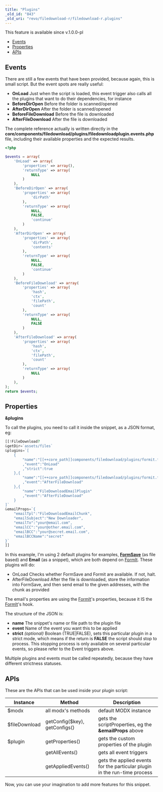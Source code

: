 ```yaml
---
title: "Plugins"
_old_id: "843"
_old_uri: "revo/filedownload-r/filedownload-r.plugins"
---
```


This feature is available since v.1.0.0-pl

- [Events](#FileDownloadR.Plugins-Events)
- [Properties](#FileDownloadR.Plugins-Properties)
- [APIs](#FileDownloadR.Plugins-APIs)



## Events

There are still a few events that have been provided, because again, this is small script. 
But the event spots are really useful:

- **OnLoad**
  Just when the script is loaded, this event trigger also calls all the plugins that want to do their dependencies, for instance
- **BeforeDirOpen**
  Before the folder is scanned/opened
- **AfterDirOpen**
  After the folder is scanned/opened
- **BeforeFileDownload**
  Before the file is downloaded
- **AfterFileDownload**
  After the file is downloaded

The complete reference actually is written directly in the **core/components/filedownload/plugins/filedownloadplugin.events.php** file, including their available properties and the expected results.

``` php 
<?php

$events = array(
    'OnLoad' => array(
        'properties' => array(),
        'returnType' => array(
            NULL
        )
    ),
    'BeforeDirOpen' => array(
        'properties' => array(
            'dirPath'
        ),
        'returnType' => array(
            NULL,
            FALSE,
            'continue'
        )
    ),
    'AfterDirOpen' => array(
        'properties' => array(
            'dirPath',
            'contents'
        ),
        'returnType' => array(
            NULL,
            FALSE,
            'continue'
        )
    ),
    'BeforeFileDownload' => array(
        'properties' => array(
            'hash',
            'ctx',
            'filePath',
            'count'
        ),
        'returnType' => array(
            NULL,
            FALSE
        )
    ),
    'AfterFileDownload' => array(
        'properties' => array(
            'hash',
            'ctx',
            'filePath',
            'count'
        ),
        'returnType' => array(
            NULL
        )
    ),
);
return $events;
```

## Properties

**&plugins**

To call the plugins, you need to call it inside the snippet, as a JSON format, eg:

``` php 
[[!FileDownload?
&getDir=`assets/files`
&plugins=`[
    {
        "name":"[[++core_path]]components/filedownload/plugins/formit.formsave.plugin.php"
        ,"event":"OnLoad"
        ,"strict":true
    },{
        "name":"[[++core_path]]components/filedownload/plugins/formit.formsave.plugin.php"
        ,"event":"AfterFileDownload"
    },{
        "name":"FileDownloadEmailPlugin"
        ,"event":"AfterFileDownload"
    }
]`
&emailProps=`{
    "emailTpl":"FileDownloadEmailChunk",
    "emailSubject":"New Downloader",
    "emailTo":"your@email.com",
    "emailCC":"your@other.email.com",
    "emailBCC":"your@secret.email.com",
    "emailBCCName":"secret"
}`
]]
```

In this example, I'm using 2 default plugins for examples, **[FormSave](/extras/revo/formsave "FormSave")** (as file based) and **Email** (as a snippet), which are both depend on [FormIt](/extras/revo/formit "FormIt"). 
These plugins will do:

- OnLoad 
  Checks whether FormSave and Formit are available. If not, halt.
- AfterFileDownload 
  After the file is downloaded, store the information into FormSave, and then send email to the given addresses, with the chunk as provided

The email's properties are using the [FormIt](/extras/revo/formit "FormIt")'s properties, because it IS the [FormIt](/extras/revo/formit "FormIt")'s hook.

The structure of the JSON is:

- **name**
  The snippet's name or file path to the plugin file
- **event**
  Name of the event you want this to be applied
- **strict** _(optional)_
  Boolean (TRUE|FALSE), sets this particular plugin in a strict mode, which means if the return is **FALSE** the script should stop to process. This stopping process is only available on several particular events, so please refer to the Event triggers above.

Multiple plugins and events must be called repeatedly, because they have different strictness statuses.

## APIs

These are the APIs that can be used inside your plugin script:

| Instance | Method | Description |
|----------|--------|-------------|
| $modx | all modx's methods | default MODX instance |
| $fileDownload | getConfig($key), getConfigs() | gets the scriptProperties, eg the **&emailProps** above |
| $plugin | getProperties() | gets the custom properties of the plugin |
|  | getAllEvents() | gets all event triggers |
|  | getAppliedEvents() | gets the applied events for the particular plugin in the run-time process |

Now, you can use your imagination to add more features for this snippet.